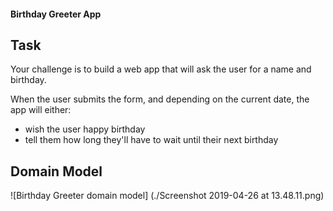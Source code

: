 #### Birthday Greeter App

## Task

Your challenge is to build a web app that will ask the user for a name and birthday.

When the user submits the form, and depending on the current date, the app will either:

* wish the user happy birthday
* tell them how long they'll have to wait until their next birthday

## Domain Model

![Birthday Greeter domain model] (./Screenshot 2019-04-26 at 13.48.11.png)
